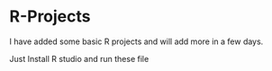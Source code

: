 # R-Projects
I have added some basic R projects and will add more in a few days.

Just Install R studio and run these file


